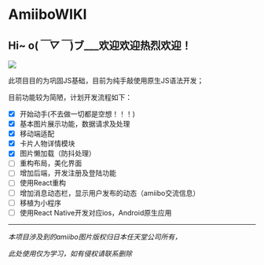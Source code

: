 # AmiiboWIKI

## Hi~ o(*￣▽￣*)ブ___欢迎欢迎热烈欢迎！

![](https://less-1251975755.cos.ap-beijing.myqcloud.com/amiibowiki/AmiiboWIKI.png)

此项目目的为巩固JS基础，目前为纯手敲使用原生JS语法开发；

目前功能较为简陋，计划开发流程如下：
- [x] 开始动手(不去做一切都是空想！！！)
- [x] 基本图片展示功能，数据请求及处理
- [x] 移动端适配
- [x] 卡片人物详情模块
- [x] 图片懒加载（防抖处理）
- [ ] 重构布局，美化界面
- [ ] 增加后端，开发注册及登陆功能
- [ ] 使用React重构
- [ ] 增加消息动态栏，显示用户发布的动态（amiibo交流信息）
- [ ] 移植为小程序
- [ ] 使用React Native开发对应ios，Android原生应用  

---

*本项目涉及到的amiibo图片版权归日本任天堂公司所有，*

*此处使用仅为学习，如有侵权请联系删除*